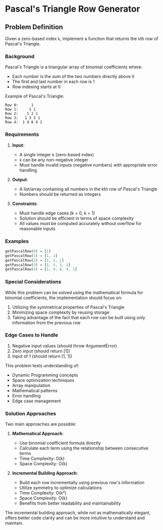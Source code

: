 # Pascal's Triangle Row Generator
## Problem Definition

Given a zero-based index `k`, implement a function that returns the `k`th row of Pascal's Triangle.

### Background
Pascal's Triangle is a triangular array of binomial coefficients where:
- Each number is the sum of the two numbers directly above it
- The first and last number in each row is 1
- Row indexing starts at 0

Example of Pascal's Triangle:
```
Row 0:      1
Row 1:     1 1
Row 2:    1 2 1
Row 3:   1 3 3 1
Row 4:  1 4 6 4 1
```

### Requirements

1. **Input**:
   - A single integer `k` (zero-based index)
   - `k` can be any non-negative integer
   - Must handle invalid inputs (negative numbers) with appropriate error handling

2. **Output**:
   - A list/array containing all numbers in the kth row of Pascal's Triangle
   - Numbers should be returned as integers

3. **Constraints**:
   - Must handle edge cases (k = 0, k = 1)
   - Solution should be efficient in terms of space complexity
   - All values must be computed accurately without overflow for reasonable inputs

### Examples

```dart
getPascalRow(0) → [1]
getPascalRow(1) → [1, 1]
getPascalRow(2) → [1, 2, 1]
getPascalRow(3) → [1, 3, 3, 1]
getPascalRow(4) → [1, 4, 6, 4, 1]
```

### Special Considerations

While this problem can be solved using the mathematical formula for binomial coefficients, the implementation should focus on:
1. Utilizing the symmetrical properties of Pascal's Triangle
2. Minimizing space complexity by reusing storage
3. Taking advantage of the fact that each row can be built using only information from the previous row

### Edge Cases to Handle

1. Negative input values (should throw ArgumentError)
2. Zero input (should return [1])
3. Input of 1 (should return [1, 1])

This problem tests understanding of:
- Dynamic Programming concepts
- Space optimization techniques
- Array manipulation
- Mathematical patterns
- Error handling
- Edge case management

### Solution Approaches

Two main approaches are possible:

1. **Mathematical Approach**:
   - Use binomial coefficient formula directly
   - Calculate each term using the relationship between consecutive terms
   - Time Complexity: O(k)
   - Space Complexity: O(k)

2. **Incremental Building Approach**:
   - Build each row incrementally using previous row's information
   - Utilize symmetry to optimize calculations
   - Time Complexity: O(k²)
   - Space Complexity: O(k)
   - Benefits from better readability and maintainability

The incremental building approach, while not as mathematically elegant, offers better code clarity and can be more intuitive to understand and maintain.